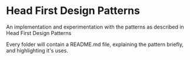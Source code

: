 # Head First Design Patterns
An implementation and experimentation with the patterns as described in Head First Design Patterns

Every folder will contain a README.md file, explaining the pattern briefly, and highlighting it's uses.